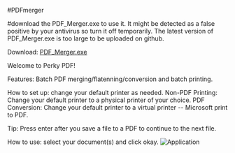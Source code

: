 #PDFmerger 

#download the PDF_Merger.exe to use it. It might be detected as a false positive by your antivirus so turn it off temporarily.
The latest version of PDF_Merger.exe is too large to be uploaded on github.

Download: [PDF_Merger.exe](https://www.dropbox.com/s/15yj32zpm708kbh/PDF_Merger.exe?dl=0)


Welcome to Perky PDF!

Features: Batch PDF merging/flatenning/conversion and batch printing.

How to set up: change your default printer as needed.
Non-PDF Printing: Change your default printer to a physical printer of your choice.
PDF Conversion: Change your default printer to a virtual printer -- Microsoft print to PDF.

Tip: Press enter after you save a file to a PDF to continue to the next file.

How to use: select your document(s) and click okay.
![Application](https://imgur.com/xlEcUEl)

